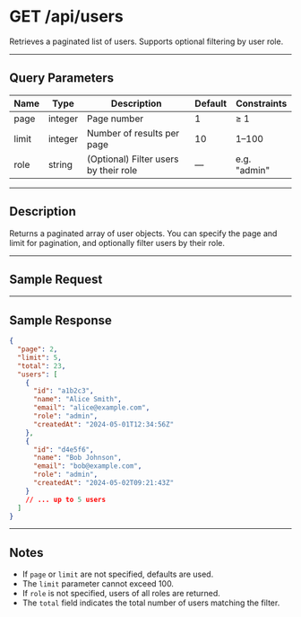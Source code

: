 # GET /api/users

Retrieves a paginated list of users. Supports optional filtering by user role.

---

## **Query Parameters**

| Name   | Type    | Description                                 | Default | Constraints      |
|--------|---------|---------------------------------------------|---------|------------------|
| page   | integer | Page number                                 | 1       | ≥ 1              |
| limit  | integer | Number of results per page                  | 10      | 1–100            |
| role   | string  | (Optional) Filter users by their role       | —       | e.g. "admin"     |

---

## **Description**

Returns a paginated array of user objects. You can specify the page and limit for pagination, and optionally filter users by their role.

---

## **Sample Request**

---

## **Sample Response**

```json
{
  "page": 2,
  "limit": 5,
  "total": 23,
  "users": [
    {
      "id": "a1b2c3",
      "name": "Alice Smith",
      "email": "alice@example.com",
      "role": "admin",
      "createdAt": "2024-05-01T12:34:56Z"
    },
    {
      "id": "d4e5f6",
      "name": "Bob Johnson",
      "email": "bob@example.com",
      "role": "admin",
      "createdAt": "2024-05-02T09:21:43Z"
    }
    // ... up to 5 users
  ]
}
```

---

## **Notes**

- If `page` or `limit` are not specified, defaults are used.
- The `limit` parameter cannot exceed 100.
- If `role` is not specified, users of all roles are returned.
- The `total` field indicates the total number of users matching the filter.
